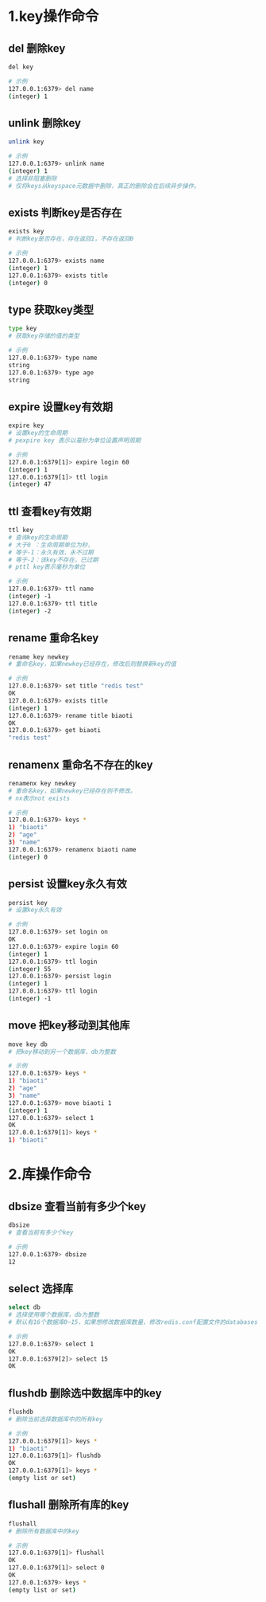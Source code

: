 # 1.key操作命令

## del 删除key

```bash
del key

# 示例
127.0.0.1:6379> del name
(integer) 1
```

## unlink 删除key

```bash
unlink key

# 示例
127.0.0.1:6379> unlink name
(integer) 1
# 选择非阻塞删除
# 仅将keys从keyspace元数据中删除，真正的删除会在后续异步操作。
```

## exists 判断key是否存在

```bash
exists key
# 判断key是否存在，存在返回1，不存在返回0

# 示例
127.0.0.1:6379> exists name
(integer) 1
127.0.0.1:6379> exists title
(integer) 0
```

## type 获取key类型

```bash
type key
# 获取key存储的值的类型

# 示例
127.0.0.1:6379> type name
string
127.0.0.1:6379> type age
string
```

## expire 设置key有效期

```bash
expire key
# 设置key的生命周期
# pexpire key 表示以毫秒为单位设置声明周期

# 示例
127.0.0.1:6379[1]> expire login 60
(integer) 1
127.0.0.1:6379[1]> ttl login
(integer) 47
```

## ttl 查看key有效期

```bash
ttl key
# 查询key的生命周期
# 大于0 ：生命周期单位为秒，
# 等于-1：永久有效，永不过期
# 等于-2：该key不存在，已过期
# pttl key表示毫秒为单位

# 示例
127.0.0.1:6379> ttl name
(integer) -1
127.0.0.1:6379> ttl title
(integer) -2
```

## rename 重命名key

```bash
rename key newkey
# 重命名key，如果newkey已经存在，修改后则替换新key的值

# 示例
127.0.0.1:6379> set title "redis test"
OK
127.0.0.1:6379> exists title
(integer) 1
127.0.0.1:6379> rename title biaoti
OK
127.0.0.1:6379> get biaoti
"redis test"
```

## renamenx 重命名不存在的key

```bash
renamenx key newkey
# 重命名key，如果newkey已经存在则不修改。
# nx表示not exists

# 示例
127.0.0.1:6379> keys *
1) "biaoti"
2) "age"
3) "name"
127.0.0.1:6379> renamenx biaoti name
(integer) 0
```

## persist 设置key永久有效

```bash
persist key
# 设置key永久有效

# 示例
127.0.0.1:6379> set login on
OK
127.0.0.1:6379> expire login 60
(integer) 1
127.0.0.1:6379> ttl login
(integer) 55
127.0.0.1:6379> persist login
(integer) 1
127.0.0.1:6379> ttl login
(integer) -1
```

## move 把key移动到其他库

```bash
move key db
# 把key移动到另一个数据库，db为整数

# 示例
127.0.0.1:6379> keys *
1) "biaoti"
2) "age"
3) "name"
127.0.0.1:6379> move biaoti 1
(integer) 1
127.0.0.1:6379> select 1
OK
127.0.0.1:6379[1]> keys *
1) "biaoti"
```

# 2.库操作命令

## dbsize 查看当前有多少个key

```bash
dbsize
# 查看当前有多少个key

# 示例
127.0.0.1:6379> dbsize
12
```

## select 选择库

```bash
select db
# 选择使用哪个数据库，db为整数
# 默认有16个数据库0~15，如果想修改数据库数量，修改redis.conf配置文件的databases值

# 示例
127.0.0.1:6379> select 1
OK
127.0.0.1:6379[2]> select 15
OK
```

## flushdb 删除选中数据库中的key

```bash
flushdb
# 删除当前选择数据库中的所有key

# 示例
127.0.0.1:6379[1]> keys *
1) "biaoti"
127.0.0.1:6379[1]> flushdb
OK
127.0.0.1:6379[1]> keys *
(empty list or set)
```

## flushall 删除所有库的key

```bash
flushall
# 删除所有数据库中的key

# 示例
127.0.0.1:6379[1]> flushall
OK
127.0.0.1:6379[1]> select 0
OK
127.0.0.1:6379> keys *
(empty list or set)
```